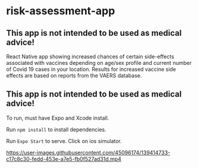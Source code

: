 # risk-assessment-app

## This app is not intended to be used as medical advice! 

React Native app showing increased chances of certain side-effects associated with vaccines depending on age/sex profile and current number of Covid 19 cases in your location. Results for increased vaccine side effects are based on reports from the VAERS database.

## This app is not intended to be used as medical advice! 
 
To run, must have Expo and Xcode install.

Run `npm install` to install dependencies.

Run `Expo Start` to serve. Click on ios simulator.

https://user-images.githubusercontent.com/45096174/139414733-c17c8c30-fedd-453e-a7e5-fb0f527ad31d.mp4

